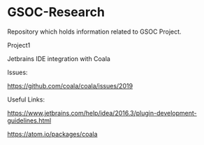 # GSOC-Research
Repository which holds information related to GSOC Project.

Project1

Jetbrains IDE integration with Coala 

Issues:

https://github.com/coala/coala/issues/2019

Useful Links:

https://www.jetbrains.com/help/idea/2016.3/plugin-development-guidelines.html

https://atom.io/packages/coala
